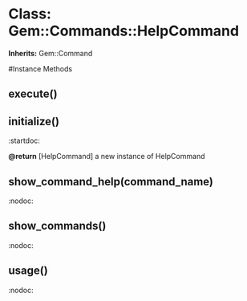 # Class: Gem::Commands::HelpCommand
**Inherits:** Gem::Command
    




#Instance Methods
## execute() [](#method-i-execute)

## initialize() [](#method-i-initialize)
:startdoc:

**@return** [HelpCommand] a new instance of HelpCommand

## show_command_help(command_name) [](#method-i-show_command_help)
:nodoc:

## show_commands() [](#method-i-show_commands)
:nodoc:

## usage() [](#method-i-usage)
:nodoc:

